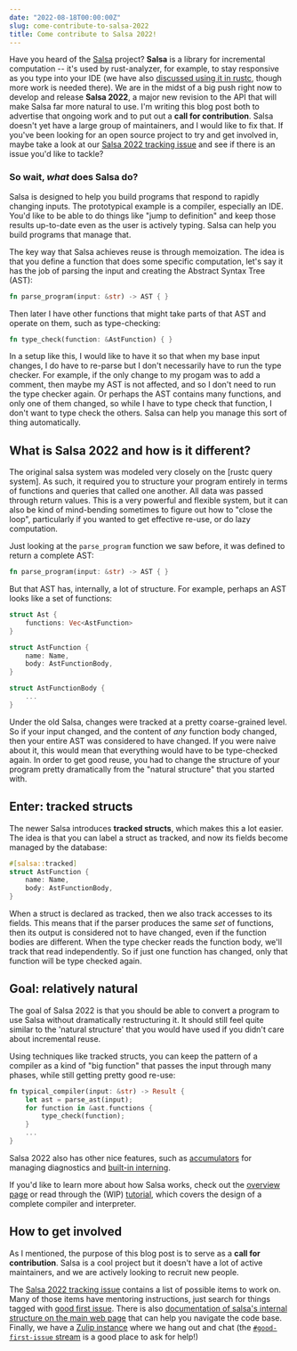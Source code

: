 ```yaml
---
date: "2022-08-18T00:00:00Z"
slug: come-contribute-to-salsa-2022
title: Come contribute to Salsa 2022!
---
```


Have you heard of the [Salsa] project? **Salsa** is a library for incremental computation -- it's used by rust-analyzer, for example, to stay responsive as you type into your IDE (we have also [discussed using it in rustc][use-in-rustc], though more work is needed there). We are in the midst of a big push right now to develop and release **Salsa 2022**, a major new revision to the API that will make Salsa far more natural to use. I'm writing this blog post both to advertise that ongoing work and to put out a **call for contribution**. Salsa doesn't yet have a large group of maintainers, and I would like to fix that. If you've been looking for an open source project to try and get involved in, maybe take a look at our [Salsa 2022 tracking issue](https://github.com/salsa-rs/salsa/issues/305) and see if there is an issue you'd like to tackle?

[Salsa]: https://github.com/salsa-rs/salsa

[use-in-rustc]: https://rust-lang.zulipchat.com/#narrow/stream/238009-t-compiler.2Fmeetings/topic/.5Bsteering.20meeting.5D.202022-04-15.20compiler-team.23507/near/279082491

### So wait, *what* does Salsa do?

Salsa is designed to help you build programs that respond to rapidly changing inputs. The prototypical example is a compiler, especially an IDE. You'd like to be able to do things like "jump to definition" and keep those results up-to-date even as the user is actively typing. Salsa can help you build programs that manage that.

The key way that Salsa achieves reuse is through memoization. The idea is that you define a function that does some specific computation, let's say it has the job of parsing the input and creating the Abstract Syntax Tree (AST):

```rust
fn parse_program(input: &str) -> AST { }
```

Then later I have other functions that might take parts of that AST and operate on them, such as type-checking:

```rust
fn type_check(function: &AstFunction) { }
```

In a setup like this, I would like to have it so that when my base input changes, I do have to re-parse but I don't necessarily have to run the type checker. For example, if the only change to my progam was to add a comment, then maybe my AST is not affected, and so I don't need to run the type checker again. Or perhaps the AST contains many functions, and only one of them changed, so while I have to type check that function, I don't want to type check the others. Salsa can help you manage this sort of thing automatically.

## What is Salsa 2022 and how is it different?

The original salsa system was modeled very closely on the [rustc query system]. As such, it required you to structure your program entirely in terms of functions and queries that called one another. All data was passed through return values. This is a very powerful and flexible system, but it can also be kind of mind-bending sometimes to figure out how to "close the loop", particularly if you wanted to get effective re-use, or do lazy computation.

Just looking at the `parse_program` function we saw before, it was defined to return a complete AST:

```rust
fn parse_program(input: &str) -> AST { }
```

But that AST has, internally, a lot of structure. For example, perhaps an AST looks like a set of functions:

```rust
struct Ast {
    functions: Vec<AstFunction>
}

struct AstFunction {
    name: Name,
    body: AstFunctionBody,
}

struct AstFunctionBody {
    ...
}
```

Under the old Salsa, changes were tracked at a pretty coarse-grained level. So if your input changed, and the content of *any* function body changed, then your entire AST was considered to have changed. If you were naive about it, this would mean that everything would have to be type-checked again. In order to get good reuse, you had to change the structure of your program pretty dramatically from the "natural structure" that you started with.

## Enter: tracked structs

The newer Salsa introduces **tracked structs**, which makes this a lot easier. The idea is that you can label a struct as tracked, and now its fields become managed by the database:

```rust
#[salsa::tracked]
struct AstFunction {
    name: Name,
    body: AstFunctionBody,
}
```

When a struct is declared as tracked, then we also track accesses to its fields. This means that if the parser produces the same *set* of functions, then its output is considered not to have changed, even if the function bodies are different. When the type checker reads the function body, we'll track that read independently. So if just one function has changed, only that function will be type checked again.

## Goal: relatively natural

The goal of Salsa 2022 is that you should be able to convert a program to use Salsa without dramatically restructuring it. It should still feel quite similar to the 'natural structure' that you would have used if you didn't care about incremental reuse.

Using techniques like tracked structs, you can keep the pattern of a compiler as a kind of "big function" that passes the input through many phases, while still getting pretty good re-use:

```rust
fn typical_compiler(input: &str) -> Result {
    let ast = parse_ast(input);
    for function in &ast.functions {
        type_check(function);
    }
    ...
}
```

Salsa 2022 also has other nice features, such as [accumulators](https://salsa-rs.github.io/salsa/overview.html#accumulators) for managing diagnostics and [built-in interning](https://salsa-rs.github.io/salsa/overview.html#interned-structs).

If you'd like to learn more about how Salsa works, check out the [overview page](https://salsa-rs.github.io/salsa/overview.html) or read through the (WIP) [tutorial](https://salsa-rs.github.io/salsa/tutorial.html), which covers the design of a complete compiler and interpreter.

## How to get involved

As I mentioned, the purpose of this blog post is to serve as a **call for contribution**. Salsa is a cool project but it doesn't have a lot of active maintainers, and we are actively looking to recruit new people.

The [Salsa 2022 tracking issue](https://github.com/salsa-rs/salsa/issues/305) contains a list of possible items to work on. Many of those items have mentoring instructions, just search for things tagged with [good first issue](https://github.com/salsa-rs/salsa/issues?q=is%3Aopen+is%3Aissue+label%3A%22good+first+issue%22+label%3Asalsa-2022). There is also [documentation of salsa's internal structure on the main web page](https://salsa-rs.github.io/salsa/plumbing.html) that can help you navigate the code base. Finally, we have a [Zulip instance](https://salsa.zulipchat.com/) where we hang out and chat (the [`#good-first-issue` stream](https://salsa.zulipchat.com/#narrow/stream/146365-good-first-issue) is a good place to ask for help!)

